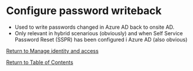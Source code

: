 # Configure password writeback

* Used to write passwords changed in Azure AD back to onsite AD.
* Only relevant in hybrid scenarious (obviously) and when Self Service Password Reset (SSPR) has been configured i Azure AD (also obvious)


[Return to Manage identity and access](README.md)

[Return to Table of Contents](../README.md)